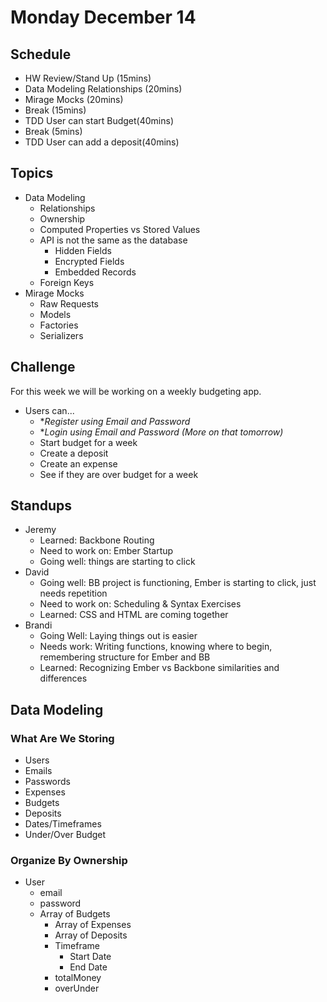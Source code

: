 # Monday December 14

## Schedule

- HW Review/Stand Up (15mins)
- Data Modeling Relationships (20mins)
- Mirage Mocks (20mins)
- Break (15mins)
- TDD User can start Budget(40mins)
- Break (5mins)
- TDD User can add a deposit(40mins)

## Topics

- Data Modeling
  * Relationships
  * Ownership
  * Computed Properties vs Stored Values
  * API is not the same as the database
    - Hidden Fields
    - Encrypted Fields
    - Embedded Records
  * Foreign Keys
- Mirage Mocks
  * Raw Requests
  * Models
  * Factories
  * Serializers

## Challenge

For this week we will be working on a weekly budgeting app.

* Users can...
  - **Register using Email and Password*
  - **Login using Email and Password (More on that tomorrow)*
  - Start budget for a week
  - Create a deposit
  - Create an expense
  - See if they are over budget for a week

## Standups

* Jeremy
  - Learned: Backbone Routing
  - Need to work on: Ember Startup
  - Going well: things are starting to click
* David
  - Going well: BB project is functioning, Ember is starting to click, just needs repetition
  - Need to work on: Scheduling & Syntax Exercises
  - Learned: CSS and HTML are coming together
* Brandi
  - Going Well: Laying things out is easier
  - Needs work: Writing functions, knowing where to begin, remembering structure for Ember and BB
  - Learned: Recognizing Ember vs Backbone similarities and differences

## Data Modeling

### What Are We Storing

- Users
- Emails
- Passwords
- Expenses
- Budgets
- Deposits
- Dates/Timeframes
- Under/Over Budget

### Organize By Ownership

- User
  * email
  * password
  * Array of Budgets
    - Array of Expenses
    - Array of Deposits
    - Timeframe
      * Start Date
      * End Date
    - totalMoney
    - overUnder
